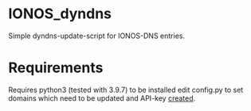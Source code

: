 # IONOS_dyndns
Simple dyndns-update-script for IONOS-DNS entries.

# Requirements
Requires python3 (tested with 3.9.7) to be installed
edit config.py to set domains which need to be updated and API-key [created](https://developer.hosting.ionos.de/keys).
